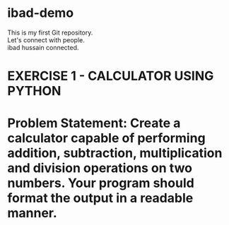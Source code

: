 # ibad-demo
This is my first Git repository.
<br>
Let's connect with people.
<br>
ibad hussain connected.

# EXERCISE 1 - CALCULATOR USING PYTHON
# Problem Statement: Create a calculator capable of performing addition, subtraction, multiplication and division operations on two numbers. Your program should format the output in a readable manner.
